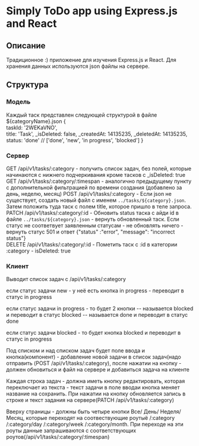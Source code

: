 # Simply ToDo app using Express.js and React

## Описание

Традиционное :) приложение для изучения Express.js и React.
Для хранения данных используются json файлы на сервере.

## Структура

### Модель
Каждый таск представлен следующей структурой в файле ${categoryName}.json
{  
  taskId: '2WEKaVNO',  
  title: 'Task',
  _isDeleted: false,
  _createdAt: 14135235, 
  _deletedAt: 14135235,
  status: 'done'  // ['done', 'new', 'in progress', 'blocked']
}

### Сервер
GET /api/v1/tasks/:category - получить список задач, без полей, которые начинаются с нижнего подчеркивания кроме тасков с _isDeleted: true  
GET /api/v1/tasks/:category/:timespan - аналогично предыдущему пункту с дополнительной фильтрацией по времени создания (добавлено за день, неделю, месяц)
POST /api/v1/tasks/:category - Если json не существует, создать новый файл с именем `../tasks/${category}.json`. Затем положить туда таск с полем title, которое пришло в теле запроса.
PATCH /api/v1/tasks/:category/:id - Обновить status таска с айди id в файле `../tasks/${category}.json` - вернуть обновленный таск. Если статус не соответвует заявленным статусам - не обновлять ничего - вернуть  статус 501 и ответ {"status" :"error", "message": "incorrect status"}  
DELETE /api/v1/tasks/:category/:id - Пометить таск с :id в категории :category - isDeleted: true  

### Клиент
Выводит список задач с /api/v1/tasks/:category

если статус задачи new - у неё есть кнопка in progress - переводит в статус in progress

если статус задачи in progress - то будет 2 кнопки
-- называется blocked и переводит в статус blocked
-- называется done и переводит в статус done

если статус задачи blocked - то будет кнопка blocked и переводит в статус in progress

Под списком и над списком задач будет поле ввода и кнопка(компонент) - добавление новой задачи в список задач(надо отправить (POST /api/v1/tasks/:category), после нажатии на кнопку - должен обновиться и файл на сервере и добавиться задача на клиенте

Каждая строка задач - должна иметь кнопку редактировать, которая переключает из текста - текст задачи в поле вводаи кнопка меняет название на сохранить. При нажатии на кнопку обновляется запись в строке и текст задания на сервере(PATCH /api/v1/tasks/:category)

Вверху страницы - должны быть четыре кнопки Все/ День/ Неделя/ Месяц, которые переходят на соотвествующие роутыё /:category /:category/day /:category/week /:category/month. При переходе на эти роуты данные запрашиваются с соответствующих роутов(/api/v1/tasks/:category/:timespan)

